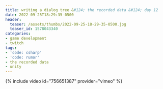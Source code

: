 ```yaml
---
title: writing a dialog tree &#124; the recorded data &#124; day 12
date: 2022-09-25T18:29:35-0500
header:
  teaser: /assets/thumbs/2022-09-25-18-29-35-0500.jpg
  teaser_id: 1578043340
categories:
- game development
- twitch
tags:
- 'code: csharp'
- 'code: rumor'
- the recorded data
- unity
---
```

{% include video id="756651387" provider="vimeo" %}
